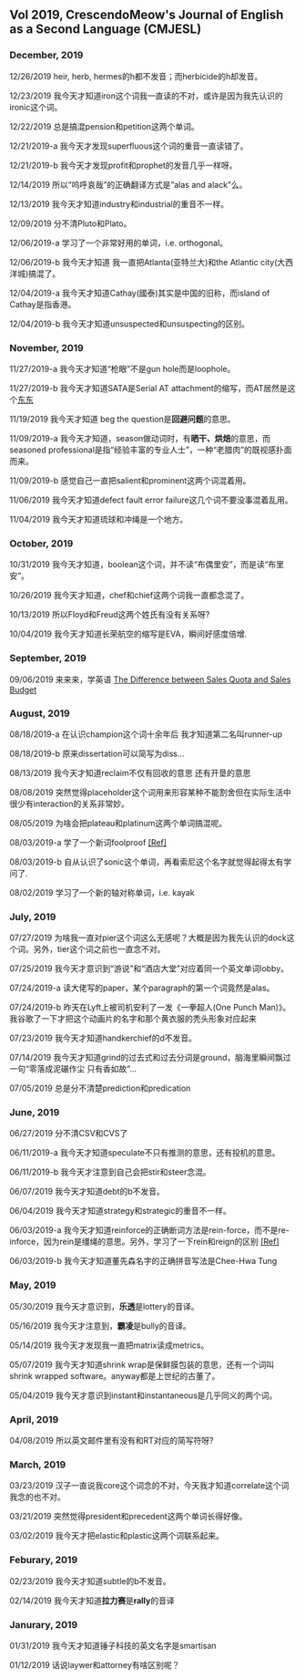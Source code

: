 ## Vol 2019, CrescendoMeow's Journal of English as a Second Language (CMJESL)

### December, 2019

12/26/2019 heir, herb, hermes的h都不发音；而herbicide的h却发音。

12/23/2019 我今天才知道iron这个词我一直读的不对，或许是因为我先认识的ironic这个词。

12/22/2019 总是搞混pension和petition这两个单词。

12/21/2019-a 我今天才发现superfluous这个词的重音一直读错了。

12/21/2019-b 我今天才发现profit和prophet的发音几乎一样呀。

12/14/2019 所以“呜呼哀哉”的正确翻译方式是”alas and alack”么。

12/13/2019 我今天才知道industry和industrial的重音不一样。

12/09/2019 分不清Pluto和Plato。

12/06/2019-a 学习了一个非常好用的单词，i.e. orthogonal。

12/06/2019-b 我今天才知道 我一直把Atlanta(亚特兰大)和the Atlantic city(大西洋城)搞混了。

12/04/2019-a 我今天才知道Cathay(國泰)其实是中国的旧称，而island of Cathay是指香港。

12/04/2019-b 我今天才知道unsuspected和unsuspecting的区别。

### November, 2019

11/27/2019-a 我今天才知道“枪眼”不是gun hole而是loophole。

11/27/2019-b 我今天才知道SATA是Serial AT attachment的缩写，而AT居然是这个[东东](https://en.wikipedia.org/wiki/IBM_Personal_Computer/AT)

11/19/2019 我今天才知道 beg the question是**回避问题**的意思。

11/09/2019-a 我今天才知道，season做动词时，有**晒干、烘焙**的意思，而seasoned professional是指“经验丰富的专业人士”，一种“老腊肉”的既视感扑面而来。

11/09/2019-b 感觉自己一直把salient和prominent这两个词混着用。

11/06/2019 我今天才知道defect fault error failure这几个词不要没事混着乱用。

11/04/2019 我今天才知道琉球和冲绳是一个地方。

### October, 2019

10/31/2019 我今天才知道，boolean这个词，并不读“布偶里安”，而是读“布里安”。

10/26/2019 我今天才知道，chef和chief这两个词我一直都念混了。

10/13/2019 所以Floyd和Freud这两个姓氏有没有关系呀?

10/04/2019 我今天才知道长荣航空的缩写是EVA，瞬间好感度倍增.

### September, 2019

09/06/2019 来来来，学英语 [The Difference between Sales Quota and Sales Budget](https://www.quora.com/What-is-the-difference-between-sales-quota-and-sales-budget)

### August, 2019

08/18/2019-a 在认识champion这个词十余年后 我才知道第二名叫runner-up

08/18/2019-b 原来dissertation可以简写为diss...

08/13/2019 我今天才知道reclaim不仅有回收的意思 还有开垦的意思

08/08/2019 突然觉得placeholder这个词用来形容某种不能割舍但在实际生活中很少有interaction的关系非常妙。

08/05/2019 为啥会把plateau和platinum这两个单词搞混呢。

08/03/2019-a 学了一个新词foolproof [[Ref]](https://en.m.wiktionary.org/wiki/-proof#English)

08/03/2019-b 自从认识了sonic这个单词，再看索尼这个名字就觉得起得太有学问了.

08/02/2019 学习了一个新的轴对称单词，i.e. kayak

### July, 2019

07/27/2019 为啥我一直对pier这个词这么无感呢？大概是因为我先认识的dock这个词。另外，tier这个词之前也一直念不对。

07/25/2019 我今天才意识到“游说”和“酒店大堂”对应着同一个英文单词lobby。

07/24/2019-a 读大佬写的paper，某个paragraph的第一个词竟然是alas。

07/24/2019-b 昨天在Lyft上被司机安利了一发《一拳超人(One Punch Man)》。我谷歌了一下才把这个动画片的名字和那个黄衣服的秃头形象对应起来

07/23/2019 我今天才知道handkerchief的d不发音。

07/14/2019 我今天才知道grind的过去式和过去分词是ground，脑海里瞬间飘过一句“零落成泥碾作尘 只有香如故”…

07/05/2019 总是分不清楚prediction和predication

### June, 2019

06/27/2019 分不清CSV和CVS了

06/11/2019-a 我今天才知道speculate不只有推测的意思，还有投机的意思。

06/11/2019-b 我今天才注意到自己会把stir和steer念混。

06/07/2019 我今天才知道debt的b不发音。

06/04/2019 我今天才知道strategy和strategic的重音不一样。

06/03/2019-a 我今天才知道reinforce的正确断词方法是rein-force，而不是re-inforce，因为rein是缰绳的意思。另外，学习了一下rein和reign的区别 [[Ref]](https://www.dictionary.com/e/reign-vs-rein/)

06/03/2019-b 我今天才知道董先森名字的正确拼音写法是Chee-Hwa Tung

### May, 2019

05/30/2019 我今天才意识到，**乐透**是lottery的音译。

05/16/2019 我今天才注意到，**霸凌**是bully的音译。

05/14/2019 我今天才发现我一直把matrix读成metrics。

05/07/2019 我今天才知道shrink wrap是保鲜膜包装的意思，还有一个词叫shrink wrapped software。anyway都是上世纪的古董了。

05/04/2019 我今天才意识到instant和instantaneous是几乎同义的两个词。

### April, 2019

04/08/2019 所以英文邮件里有没有和RT对应的简写符呀?

### March, 2019

03/23/2019 汉子一直说我core这个词念的不对，今天我才知道correlate这个词我念的也不对。

03/21/2019 突然觉得president和precedent这两个单词长得好像。

03/02/2019 我今天才把elastic和plastic这两个词联系起来。

### Feburary, 2019

02/23/2019 我今天才知道subtle的b不发音。

02/14/2019 我今天才知道**拉力赛**是**rally**的音译

### Janurary, 2019

01/31/2019 我今天才知道锤子科技的英文名字是smartisan

01/12/2019 话说laywer和attorney有啥区别呢？
